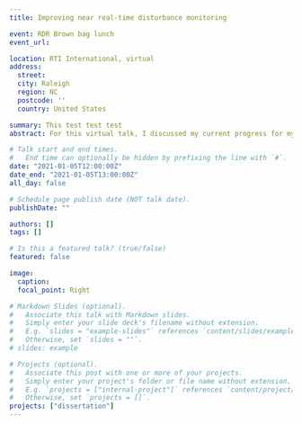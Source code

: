 ```yaml
---
title: Improving near real-time disturbance monitoring

event: RDR Brown bag lunch
event_url: 

location: RTI International, virtual
address:
  street: 
  city: Raleigh
  region: NC
  postcode: ''
  country: United States

summary: This test test test
abstract: For this virtual talk, I discussed my current progress for my PhD dissertation, which included the rationale and base methods for Chapter 1 along with some preliminary results.

# Talk start and end times.
#   End time can optionally be hidden by prefixing the line with `#`.
date: "2021-01-05T12:00:00Z"
date_end: "2021-01-05T13:00:00Z"
all_day: false

# Schedule page publish date (NOT talk date).
publishDate: ""

authors: []
tags: []

# Is this a featured talk? (true/false)
featured: false

image:
  caption: 
  focal_point: Right

# Markdown Slides (optional).
#   Associate this talk with Markdown slides.
#   Simply enter your slide deck's filename without extension.
#   E.g. `slides = "example-slides"` references `content/slides/example-slides.md`.
#   Otherwise, set `slides = ""`.
# slides: example

# Projects (optional).
#   Associate this post with one or more of your projects.
#   Simply enter your project's folder or file name without extension.
#   E.g. `projects = ["internal-project"]` references `content/project/deep-learning/index.md`.
#   Otherwise, set `projects = []`.
projects: ["dissertation"]
---
```


